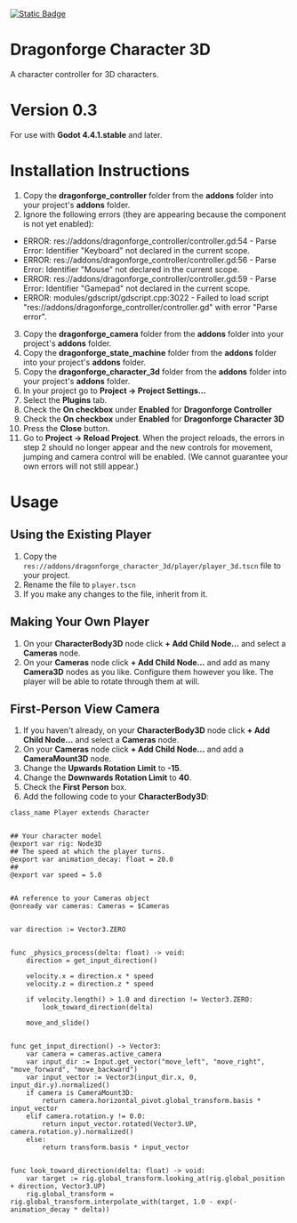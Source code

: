 [![Static Badge](https://img.shields.io/badge/Godot%20Engine-4.4.1.stable-blue?style=plastic&logo=godotengine)](https://godotengine.org/)
# Dragonforge Character 3D
A character controller for 3D characters.
# Version 0.3
For use with **Godot 4.4.1.stable** and later.
# Installation Instructions
1. Copy the **dragonforge_controller** folder from the **addons** folder into your project's **addons** folder.
2. Ignore the following errors (they are appearing because the component is not yet enabled):
  * ERROR: res://addons/dragonforge_controller/controller.gd:54 - Parse Error: Identifier "Keyboard" not declared in the current scope.
  * ERROR: res://addons/dragonforge_controller/controller.gd:56 - Parse Error: Identifier "Mouse" not declared in the current scope.
  * ERROR: res://addons/dragonforge_controller/controller.gd:59 - Parse Error: Identifier "Gamepad" not declared in the current scope.
  * ERROR: modules/gdscript/gdscript.cpp:3022 - Failed to load script "res://addons/dragonforge_controller/controller.gd" with error "Parse error".
3. Copy the **dragonforge_camera** folder from the **addons** folder into your project's **addons** folder.
4. Copy the **dragonforge_state_machine** folder from the **addons** folder into your project's **addons** folder.
5. Copy the **dragonforge_character_3d** folder from the **addons** folder into your project's **addons** folder.
6. In your project go to **Project -> Project Settings...**
7. Select the **Plugins** tab.
8. Check the **On checkbox** under **Enabled** for **Dragonforge Controller**
9. Check the **On checkbox** under **Enabled** for **Dragonforge Character 3D**
10. Press the **Close** button.
11. Go to **Project -> Reload Project**. When the project reloads, the errors in step 2 should no longer appear and the new controls for movement, jumping and camera control will be enabled. (We cannot guarantee your own errors will not still appear.) 


# Usage
## Using the Existing Player
1. Copy the `res://addons/dragonforge_character_3d/player/player_3d.tscn` file to your project.
2. Rename the file to `player.tscn`
3. If you make any changes to the file, inherit from it.


## Making Your Own Player
1. On your **CharacterBody3D** node click **+ Add Child Node...** and select a **Cameras** node.
2. On your **Cameras** node click **+ Add Child Node...** and add as many **Camera3D** nodes as you like. Configure them however you like. The player will be able to rotate through them at will.
## First-Person View Camera
1. If you haven't already, on your **CharacterBody3D** node click **+ Add Child Node...** and select a **Cameras** node.
2. On your **Cameras** node click **+ Add Child Node...** and add a **CameraMount3D** node.
3. Change the **Upwards Rotation Limit** to **-15**.
4. Change the **Downwards Rotation Limit** to **40**.
5. Check the **First Person** box.
6. Add the following code to your **CharacterBody3D**:

```
class_name Player extends Character


## Your character model
@export var rig: Node3D
## The speed at which the player turns.
@export var animation_decay: float = 20.0
##
@export var speed = 5.0


#A reference to your Cameras object
@onready var cameras: Cameras = $Cameras


var direction := Vector3.ZERO


func _physics_process(delta: float) -> void:
	direction = get_input_direction()
	
	velocity.x = direction.x * speed
	velocity.z = direction.z * speed
	
	if velocity.length() > 1.0 and direction != Vector3.ZERO:
		look_toward_direction(delta)
	
	move_and_slide()
	

func get_input_direction() -> Vector3:
	var camera = cameras.active_camera
	var input_dir := Input.get_vector("move_left", "move_right", "move_forward", "move_backward")
	var input_vector := Vector3(input_dir.x, 0, input_dir.y).normalized()
	if camera is CameraMount3D:
		return camera.horizontal_pivot.global_transform.basis * input_vector
	elif camera.rotation.y != 0.0:
		return input_vector.rotated(Vector3.UP, camera.rotation.y).normalized()
	else:
		return transform.basis * input_vector


func look_toward_direction(delta: float) -> void:
	var target := rig.global_transform.looking_at(rig.global_position + direction, Vector3.UP)
	rig.global_transform = rig.global_transform.interpolate_with(target, 1.0 - exp(-animation_decay * delta))
```
